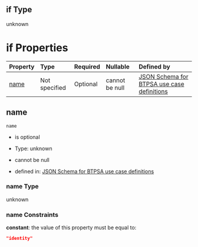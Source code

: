 ## if Type

unknown

# if Properties

| Property      | Type          | Required | Nullable       | Defined by                                                                                                                                                                                                        |
| :------------ | :------------ | :------- | :------------- | :---------------------------------------------------------------------------------------------------------------------------------------------------------------------------------------------------------------- |
| [name](#name) | Not specified | Optional | cannot be null | [JSON Schema for BTPSA use case definitions](btpsa-usecase-properties-services-items-allof-1-then-allof-48-if-properties-name.md "undefined#/properties/services/items/allOf/1/then/allOf/48/if/properties/name") |

## name



`name`

*   is optional

*   Type: unknown

*   cannot be null

*   defined in: [JSON Schema for BTPSA use case definitions](btpsa-usecase-properties-services-items-allof-1-then-allof-48-if-properties-name.md "undefined#/properties/services/items/allOf/1/then/allOf/48/if/properties/name")

### name Type

unknown

### name Constraints

**constant**: the value of this property must be equal to:

```json
"identity"
```
